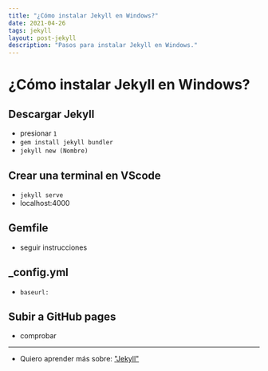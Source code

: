 ```yaml
---
title: "¿Cómo instalar Jekyll en Windows?"
date: 2021-04-26
tags: jekyll
layout: post-jekyll
description: "Pasos para instalar Jekyll en Windows."
---
```


# ¿Cómo instalar Jekyll en Windows?

## Descargar Jekyll
- presionar `1`
- `gem install jekyll bundler`
- `jekyll new (Nombre)`

## Crear una terminal en VScode
- `jekyll serve`
- localhost:4000

## Gemfile
- seguir instrucciones

## _config.yml
- `baseurl:`

## Subir a GitHub pages
- comprobar

***

- Quiero aprender más sobre: ["Jekyll"](../00/jekyll)
